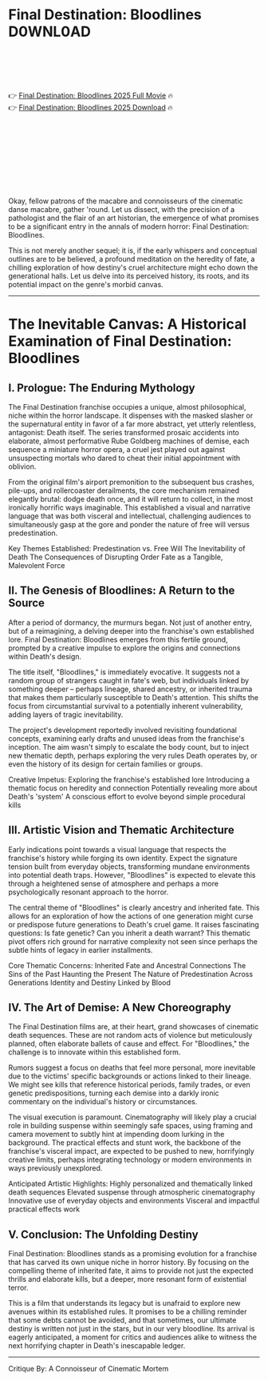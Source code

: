 # Final Destination: Bloodlines D0WNL0AD

<br><br><br><br>


👉 <a href="https://Demarcus-fanenbuhu1980.github.io/fqepkjjktj/">Final Destination: Bloodlines 2025 Full Movie</a> 🔥
<br>
👉 <a href="https://Demarcus-fanenbuhu1980.github.io/fqepkjjktj/">Final Destination: Bloodlines 2025 Download</a> 🔥


<br><br><br><br><br><br><br><br>


Okay, fellow patrons of the macabre and connoisseurs of the cinematic danse macabre, gather 'round. Let us dissect, with the precision of a pathologist and the flair of an art historian, the emergence of what promises to be a significant entry in the annals of modern horror: Final Destination: Bloodlines.

This is not merely another sequel; it is, if the early whispers and conceptual outlines are to be believed, a profound meditation on the heredity of fate, a chilling exploration of how destiny's cruel architecture might echo down the generational halls. Let us delve into its perceived history, its roots, and its potential impact on the genre's morbid canvas.

---

# The Inevitable Canvas: A Historical Examination of Final Destination: Bloodlines

## I. Prologue: The Enduring Mythology

The Final Destination franchise occupies a unique, almost philosophical, niche within the horror landscape. It dispenses with the masked slasher or the supernatural entity in favor of a far more abstract, yet utterly relentless, antagonist: Death itself. The series transformed prosaic accidents into elaborate, almost performative Rube Goldberg machines of demise, each sequence a miniature horror opera, a cruel jest played out against unsuspecting mortals who dared to cheat their initial appointment with oblivion.

From the original film's airport premonition to the subsequent bus crashes, pile-ups, and rollercoaster derailments, the core mechanism remained elegantly brutal: dodge death once, and it will return to collect, in the most ironically horrific ways imaginable. This established a visual and narrative language that was both visceral and intellectual, challenging audiences to simultaneously gasp at the gore and ponder the nature of free will versus predestination.

   Key Themes Established:
       Predestination vs. Free Will
       The Inevitability of Death
       The Consequences of Disrupting Order
       Fate as a Tangible, Malevolent Force

## II. The Genesis of Bloodlines: A Return to the Source

After a period of dormancy, the murmurs began. Not just of another entry, but of a reimagining, a delving deeper into the franchise's own established lore. Final Destination: Bloodlines emerges from this fertile ground, prompted by a creative impulse to explore the origins and connections within Death's design.

The title itself, "Bloodlines," is immediately evocative. It suggests not a random group of strangers caught in fate's web, but individuals linked by something deeper – perhaps lineage, shared ancestry, or inherited trauma that makes them particularly susceptible to Death's attention. This shifts the focus from circumstantial survival to a potentially inherent vulnerability, adding layers of tragic inevitability.

The project's development reportedly involved revisiting foundational concepts, examining early drafts and unused ideas from the franchise's inception. The aim wasn't simply to escalate the body count, but to inject new thematic depth, perhaps exploring the very rules Death operates by, or even the history of its design for certain families or groups.

   Creative Impetus:
       Exploring the franchise's established lore
       Introducing a thematic focus on heredity and connection
       Potentially revealing more about Death's 'system'
       A conscious effort to evolve beyond simple procedural kills

## III. Artistic Vision and Thematic Architecture

Early indications point towards a visual language that respects the franchise's history while forging its own identity. Expect the signature tension built from everyday objects, transforming mundane environments into potential death traps. However, "Bloodlines" is expected to elevate this through a heightened sense of atmosphere and perhaps a more psychologically resonant approach to the horror.

The central theme of "Bloodlines" is clearly ancestry and inherited fate. This allows for an exploration of how the actions of one generation might curse or predispose future generations to Death's cruel game. It raises fascinating questions: Is fate genetic? Can you inherit a death warrant? This thematic pivot offers rich ground for narrative complexity not seen since perhaps the subtle hints of legacy in earlier installments.

   Core Thematic Concerns:
       Inherited Fate and Ancestral Connections
       The Sins of the Past Haunting the Present
       The Nature of Predestination Across Generations
       Identity and Destiny Linked by Blood

## IV. The Art of Demise: A New Choreography

The Final Destination films are, at their heart, grand showcases of cinematic death sequences. These are not random acts of violence but meticulously planned, often elaborate ballets of cause and effect. For "Bloodlines," the challenge is to innovate within this established form.

Rumors suggest a focus on deaths that feel more personal, more inevitable due to the victims' specific backgrounds or actions linked to their lineage. We might see kills that reference historical periods, family trades, or even genetic predispositions, turning each demise into a darkly ironic commentary on the individual's history or circumstances.

The visual execution is paramount. Cinematography will likely play a crucial role in building suspense within seemingly safe spaces, using framing and camera movement to subtly hint at impending doom lurking in the background. The practical effects and stunt work, the backbone of the franchise's visceral impact, are expected to be pushed to new, horrifyingly creative limits, perhaps integrating technology or modern environments in ways previously unexplored.

   Anticipated Artistic Highlights:
       Highly personalized and thematically linked death sequences
       Elevated suspense through atmospheric cinematography
       Innovative use of everyday objects and environments
       Visceral and impactful practical effects work

## V. Conclusion: The Unfolding Destiny

Final Destination: Bloodlines stands as a promising evolution for a franchise that has carved its own unique niche in horror history. By focusing on the compelling theme of inherited fate, it aims to provide not just the expected thrills and elaborate kills, but a deeper, more resonant form of existential terror.

This is a film that understands its legacy but is unafraid to explore new avenues within its established rules. It promises to be a chilling reminder that some debts cannot be avoided, and that sometimes, our ultimate destiny is written not just in the stars, but in our very bloodline. Its arrival is eagerly anticipated, a moment for critics and audiences alike to witness the next horrifying chapter in Death's inescapable ledger.

---

Critique By: A Connoisseur of Cinematic Mortem

